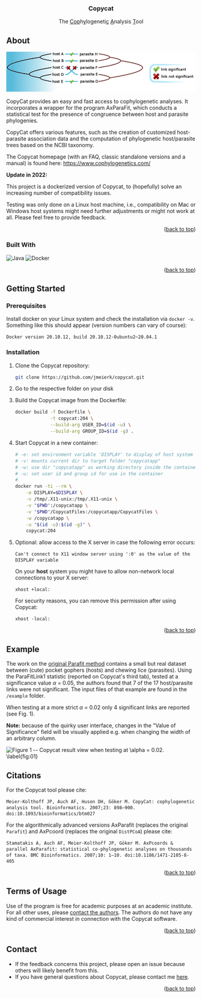 <a name="readme-top"></a> 

<h3 align="center"> Copycat </h3>
<p align="center"> The <ins>Cop</ins>h<ins>y</ins>logeneti<ins>c</ins> <ins>A</ins>nalysis <ins>T</ins>ool <br />
</p>

<!-- ABOUT THE PROJECT -->
## About

[![Copycat](images/tanglegram_final.png)](https://www.cophylogenetics.com/)

CopyCat provides an easy and fast access to cophylogenetic analyses. It incorporates a wrapper for the program AxParaFit, which conducts a statistical test for the presence of congruence between host and parasite phylogenies.

CopyCat offers various features, such as the creation of customized host-parasite association data and the computation of phylogenetic host/parasite trees based on the NCBI taxonomy.

The Copycat homepage (with an FAQ, classic standalone versions and a manual) is found here: https://www.cophylogenetics.com/

**Update in 2022:** 

This project is a dockerized version of Copycat, to (hopefully) solve an increasing number of compatibility issues.

Testing was only done on a Linux host machine, i.e., compatibility on Mac or Windows host systems might need further adjustments or might not work at all. Please feel free to provide feedback.

<p align="right">(<a href="#readme-top">back to top</a>)</p>

### Built With

![Java](https://img.shields.io/badge/java-%23ED8B00.svg?style=for-the-badge&logo=java&logoColor=white)
![Docker](https://img.shields.io/badge/docker-%230db7ed.svg?style=for-the-badge&logo=docker&logoColor=white)

<p align="right">(<a href="#readme-top">back to top</a>)</p>

<!-- GETTING STARTED -->

## Getting Started

### Prerequisites

Install docker on your Linux system and check the installation via `docker -v`.
Something like this should appear (version numbers can vary of course):

```text
Docker version 20.10.12, build 20.10.12-0ubuntu2~20.04.1
```

### Installation

1.  Clone the Copycat repository:

    ```bash
    git clone https://github.com/jmeierk/copycat.git
    ```

2. Go to the respective folder on your disk 

3. Build the Copycat image from the Dockerfile:

    ```bash
    docker build -f Dockerfile \
                 -t copycat:204 \
                 --build-arg USER_ID=$(id -u) \
                 --build-arg GROUP_ID=$(id -g) .
    ```

4. Start Copycat in a new container:

    ```bash
    # -e: set environment variable 'DISPLAY' to display of host system
    # -v: mounts current dir to target folder "copycatapp"
    # -w: use dir "copycatapp" as working directory inside the container
    # -u: set user id and group id for use in the container
    #
    docker run -ti --rm \
    	-e DISPLAY=$DISPLAY \
    	-v /tmp/.X11-unix:/tmp/.X11-unix \
    	-v "$PWD":/copycatapp \
    	-v "$PWD"/CopycatFiles:/copycatapp/CopycatFiles \
    	-w /copycatapp \
        -u "$(id -u):$(id -g)" \
    	copycat:204
    ```

5. Optional: allow access to the X server in case the following error occurs:
    
    ```text
    Can't connect to X11 window server using ':0' as the value of the DISPLAY variable
    ```
    On your **host** system you might have to allow non-network local connections to your X server:
    
    ```text
    xhost +local:
    ```
    For security reasons, you can remove this permission after using Copycat:
    
    ```text
    xhost -local:
    ```

<p align="right">(<a href="#readme-top">back to top</a>)</p>

## Example

The work on the <a href="https://doi.org/10.1080/10635150252899734">original Parafit method</a> contains a small but real dataset between (cute) pocket gophers (hosts) and chewing lice (parasites). Using the ParaFitLink1 statistic (reported on Copycat's third tab), tested at a significance value $\alpha$ = 0.05, the authors found that 7 of the 17 host/parasite links were not significant. The input files of that example are found in the `/example` folder.

When testing at a more strict $\alpha$ = 0.02 only 4 significant links are reported (see Fig. 1).

**Note:** because of the quirky user interface, changes in the "Value of Significance" field will be visually applied e.g. when changing the width of an arbitrary column.

![**Figure 1 -- Copycat result view when testing at $\alpha$ = 0.02.** 
\label{fig:01}](images/Parafit_expected_significant_links_at_alpha_0.02__gopher_lice_example_dataset.png)


## Citations

For the Copycat tool please cite:
```text
Meier-Kolthoff JP, Auch AF, Huson DH, Göker M. CopyCat: cophylogenetic analysis tool. Bioinformatics. 2007;23: 898–900. doi:10.1093/bioinformatics/btm027
```

For the algorithmically advanced versions AxParafit (replaces the original `Parafit`) and
AxPcoord (replaces the original `DistPCoA`) please cite:
```text
Stamatakis A, Auch AF, Meier-Kolthoff JP, Göker M. AxPcoords & parallel AxParafit: statistical co-phylogenetic analyses on thousands of taxa. BMC Bioinformatics. 2007;10: 1–10. doi:10.1186/1471-2105-8-405
```

<p align="right">(<a href="#readme-top">back to top</a>)</p>

<!-- LICENSE -->

## Terms of Usage

Use of the program is free for academic purposes at an academic institute. For all other uses, please <a href="https://www.cophylogenetics.com/contact/">contact the authors</a>. The authors do not have any kind of commercial interest in connection with the Copycat software.

<p align="right">(<a href="#readme-top">back to top</a>)</p>

<!-- CONTACT -->

## Contact

* If the feedback concerns this project, please open an issue because others will likely benefit from this.
* If you have general questions about Copycat, please contact me <a href="https://www.cophylogenetics.com/contact/">here</a>.

<p align="right">(<a href="#readme-top">back to top</a>)</p>
